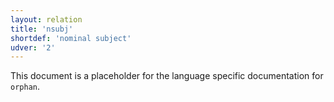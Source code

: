 ```yaml
---
layout: relation
title: 'nsubj'
shortdef: 'nominal subject'
udver: '2'
---
```


This document is a placeholder for the language specific documentation for `orphan`.
